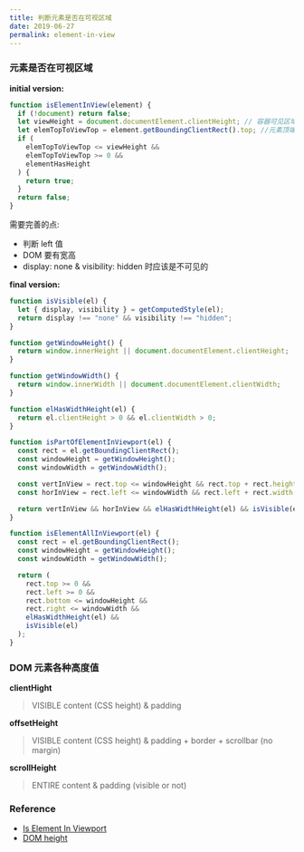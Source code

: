 ```yaml
---
title: 判断元素是否在可视区域
date: 2019-06-27
permalink: element-in-view
---
```


### 元素是否在可视区域

**initial version:**

```js
function isElementInView(element) {
  if (!document) return false;
  let viewHeight = document.documentElement.clientHeight; // 容器可见区域高度
  let elemTopToViewTop = element.getBoundingClientRect().top; //元素顶端到可见区域顶端的距离
  if (
    elemTopToViewTop <= viewHeight &&
    elemTopToViewTop >= 0 &&
    elementHasHeight
  ) {
    return true;
  }
  return false;
}
```

需要完善的点:

- 判断 left 值
- DOM 要有宽高
- display: none & visibility: hidden 时应该是不可见的

**final version:**

```js
function isVisible(el) {
  let { display, visibility } = getComputedStyle(el);
  return display !== "none" && visibility !== "hidden";
}

function getWindowHeight() {
  return window.innerHeight || document.documentElement.clientHeight;
}

function getWindowWidth() {
  return window.innerWidth || document.documentElement.clientWidth;
}

function elHasWidthHeight(el) {
  return el.clientHeight > 0 && el.clientWidth > 0;
}

function isPartOfElementInViewport(el) {
  const rect = el.getBoundingClientRect();
  const windowHeight = getWindowHeight();
  const windowWidth = getWindowWidth();

  const vertInView = rect.top <= windowHeight && rect.top + rect.height >= 0;
  const horInView = rect.left <= windowWidth && rect.left + rect.width >= 0;

  return vertInView && horInView && elHasWidthHeight(el) && isVisible(el);
}

function isElementAllInViewport(el) {
  const rect = el.getBoundingClientRect();
  const windowHeight = getWindowHeight();
  const windowWidth = getWindowWidth();

  return (
    rect.top >= 0 &&
    rect.left >= 0 &&
    rect.bottom <= windowHeight &&
    rect.right <= windowWidth &&
    elHasWidthHeight(el) &&
    isVisible(el)
  );
}
```

### DOM 元素各种高度值

**clientHight**

> VISIBLE content (CSS height) & padding

**offsetHeight**

> VISIBLE content (CSS height) & padding + border + scrollbar (no margin)

**scrollHeight**

> ENTIRE content & padding (visible or not)

### Reference

- [Is Element In Viewport](https://gist.github.com/davidtheclark/5515733)
- [DOM height](https://stackoverflow.com/questions/22675126/what-is-offsetheight-clientheight-scrollheight)
